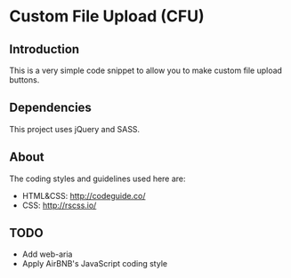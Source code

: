 # Custom File Upload (CFU)
## Introduction
This is a very simple code snippet to allow you to make custom file upload 
buttons.
## Dependencies
This project uses jQuery and SASS.
## About
The coding styles and guidelines used here are:
 - HTML&CSS: http://codeguide.co/
 - CSS: http://rscss.io/
## TODO
 - Add web-aria
 - Apply AirBNB's JavaScript coding style
